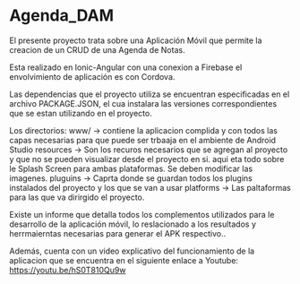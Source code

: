 # Agenda_DAM

El presente proyecto trata sobre una Aplicación Móvil que permite la creacion de un CRUD de una Agenda de Notas.

Esta realizado en Ionic-Angular con una conexion a Firebase el envolvimiento de aplicación es con Cordova.

Las dependencias que el proyecto utiliza se encuentran especificadas en el archivo PACKAGE.JSON, el cua instalara las versiones correspondientes que se estan utilizando en el proyecto.

Los directorios:
www/ -> contiene la aplicacion complida y con todos las capas necesarias para que puede ser trbaaja en el ambiente de Android Studio
resources -> Son los recuros necesarios que se agregan al proyecto y que no se pueden visualizar desde el proyecto en si. aqui eta todo sobre le Splash Screen para ambas plataformas. Se deben modificar las imagenes.
pluguins -> Caprta donde se guardan todos los plugins instalados del proyecto y los que se van a usar
platforms -> Las paltaformas para las que va dirirgido el proyecto.

Existe un informe que detalla todos los complementos utilizados para le desarrollo de la aplicación móvil, lo reslacionado a los resultados y herrmaierntas necesarias para generar el APK respectivo..

Además, cuenta con un video explicativo del funcionamiento de la aplicacion que se encuentra en el siguiente enlace a Youtube: https://youtu.be/hS0T810Qu9w
